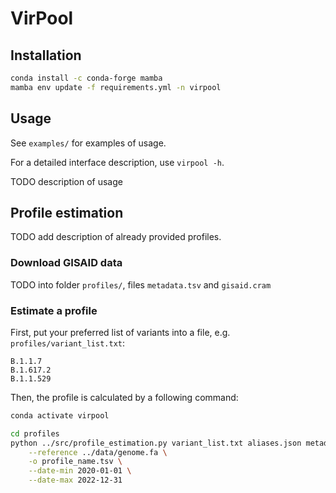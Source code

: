 # VirPool

## Installation

```bash
conda install -c conda-forge mamba
mamba env update -f requirements.yml -n virpool
```

## Usage

See `examples/` for examples of usage.

For a detailed interface description, use `virpool -h`.

TODO description of usage

## Profile estimation

TODO add description of already provided profiles.

### Download GISAID data

TODO into folder `profiles/`, files `metadata.tsv` and `gisaid.cram`

### Estimate a profile

First, put your preferred list of variants into a file, e.g. `profiles/variant_list.txt`:

```
B.1.1.7
B.1.617.2
B.1.1.529
```

Then, the profile is calculated by a following command:

```bash
conda activate virpool

cd profiles
python ../src/profile_estimation.py variant_list.txt aliases.json metadata.tsv gisaid.cram \
    --reference ../data/genome.fa \
    -o profile_name.tsv \
    --date-min 2020-01-01 \
    --date-max 2022-12-31
```
